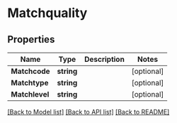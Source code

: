 # Matchquality

## Properties

Name | Type | Description | Notes
------------ | ------------- | ------------- | -------------
**Matchcode** | **string** |  | [optional] 
**Matchtype** | **string** |  | [optional] 
**Matchlevel** | **string** |  | [optional] 

[[Back to Model list]](../README.md#documentation-for-models) [[Back to API list]](../README.md#documentation-for-api-endpoints) [[Back to README]](../README.md)


